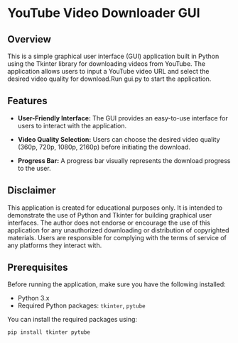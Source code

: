 # YouTube Video Downloader GUI

## Overview

This is a simple graphical user interface (GUI) application built in Python using the Tkinter library for downloading videos from YouTube. The application allows users to input a YouTube video URL and select the desired video quality for download.Run gui.py to start the application.

## Features

- **User-Friendly Interface:** The GUI provides an easy-to-use interface for users to interact with the application.

- **Video Quality Selection:** Users can choose the desired video quality (360p, 720p, 1080p, 2160p) before initiating the download.

- **Progress Bar:** A progress bar visually represents the download progress to the user.

## Disclaimer

This application is created for educational purposes only. It is intended to demonstrate the use of Python and Tkinter for building graphical user interfaces. The author does not endorse or encourage the use of this application for any unauthorized downloading or distribution of copyrighted materials. Users are responsible for complying with the terms of service of any platforms they interact with.

## Prerequisites

Before running the application, make sure you have the following installed:

- Python 3.x
- Required Python packages: `tkinter`, `pytube`

You can install the required packages using:

```bash
pip install tkinter pytube
